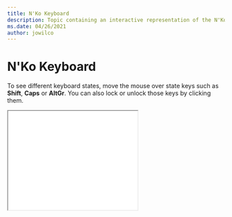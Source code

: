 ```yaml
--- 
title: N'Ko Keyboard 
description: Topic containing an interactive representation of the N'Ko Keyboard 
ms.date: 04/26/2021 
author: jowilco 
--- 
```

 
# N'Ko Keyboard 
 
To see different keyboard states, move the mouse over state keys such as **Shift**, **Caps** or **AltGr**. You can also lock or unlock those keys by clicking them. 
 
<iframe src="kbdnko.html" height="230"></iframe> 
